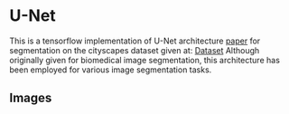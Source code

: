 # U-Net
This is a tensorflow implementation of U-Net architecture [paper](https://arxiv.org/pdf/1505.04597.pdf) for segmentation on the cityscapes dataset given at: [Dataset](https://www.kaggle.com/dansbecker/cityscapes-image-pairs)
Although originally given for biomedical image segmentation, this architecture has been employed for various image segmentation tasks.

## Images
